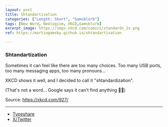 ```yaml
---
layout: post
title: Shtandartization
categories: ["Length: Short", "Gamsblurb"]
tags: [New Word, Neologism, XKCD,Gamsblurb]
excerpt_image: https://imgs.xkcd.com/comics/standards_2x.png
ref: https://martingamsby.github.io/shtandartisation

---
```


### **Shtandartization**

Sometimes it can feel like there are too many choices. Too many USB ports, too many messaging apps, too many pronouns…

XKCD shows it well, and I decided to call it "shtandardization".

(That's not a word... Google says it can't find anything 🤷‍♀️)

Source: https://xkcd.com/927/

---

- [Typeshare](https://typeshare.co/martingamsby/posts/shtandardisation)
- [X/Twitter](https://x.com/MartinGamsby_EN/status/1834228519330603191)

